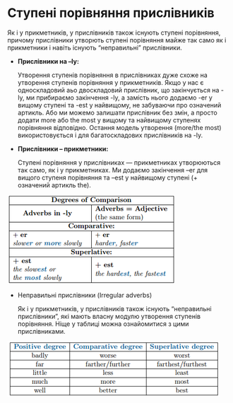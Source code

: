 # Cтупенi порiвняння прислiвникiв

<p>Як і у прикметників, у прислівників також існують ступені порівняння, причому прислівники утворють ступені порівняння майже так само як і прикметники і навіть існують “неправильні” прислівники.</p>

<ul>
<li><b>Прислівники на –ly:</b></li>
<p>Утворення ступенів порівняння в прислівниках дуже схоже на утворення ступенів порівняння у прикметників. Якщо у нас є односкладовий аьо двоскладовий прислівник, що закінчується на -ly, ми прибираємо закінчення -ly, а замість нього додаємо -er у вищому ступені та -est у найвищому, не забуваючи про означений артикль. Або ми можемо залишати прислівник без змін, а просто додати more  або the most у вищому та найвищому ступенях порівняння відповідно. Остання модель утворення (more/the most) використовується і для багатоскладових прислівників на -ly.</p>
<li><b>Прислівники – прикметники:</b></li>
<p>Ступені порівняння у прислівниках — прикметниках утворюються так само, як і у прикметниках. Ми додаємо закінчення –er для вищого ступеня порівняння та –est у найвищому ступені (+ означений артикль the).</p>
</ul>

![](132_p1.png)

<ul>
<li>Неправильні прислівники (Irregular adverbs)</li>
<p>Як і у прикметників, у прислівників також існують “неправильні прислівники”, які мають власну модулю утворення ступенів порівняння. Ніще у таблиці можна ознайомитися з цими прислівниками.</p>
</ul>

![](132_p3.png)





